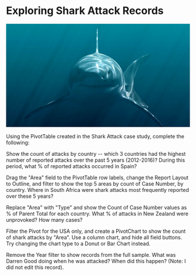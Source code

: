# Exploring Shark Attack Records

<p align="center">
    <img src="https://github.com/mathewqpmiller/Excel-PivotTables/blob/main/Images/CaseStudies/SharkAttackRecords/SharkAttackRecords.jpg?w=360">
</p>

Using the PivotTable created in the Shark Attack case study, complete the following:

Show the count of attacks by country -- which 3 countries had the highest number of reported attacks over the past 5 years (2012-2016)? During this period, what % of reported attacks occurred in Spain?

Drag the "Area" field to the PivotTable row labels, change the Report Layout to Outline, and filter to show the top 5 areas by count of Case Number, by country. Where in South Africa were shark attacks most frequently reported over these 5 years?

Replace "Area" with "Type" and show the Count of Case Number values as % of Parent Total for each country. What % of attacks in New Zealand were unprovoked? How many cases?

Filter the Pivot for the USA only, and create a PivotChart to show the count of shark attacks by "Area". Use a column chart, and hide all field buttons. Try changing the chart type to a Donut or Bar Chart instead.

Remove the Year filter to show records from the full sample. What was Darren Good doing when he was attacked? When did this happen? (Note: I did not edit this record).
